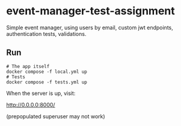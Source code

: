 # event-manager-test-assignment

Simple event manager, using users by email, custom jwt endpoints, authentication tests, validations.

## Run
```shell
# The app itself
docker compose -f local.yml up
# Tests
docker compose -f tests.yml up
```
When the server is up, visit:

http://0.0.0.0:8000/

(prepopulated superuser may not work)
